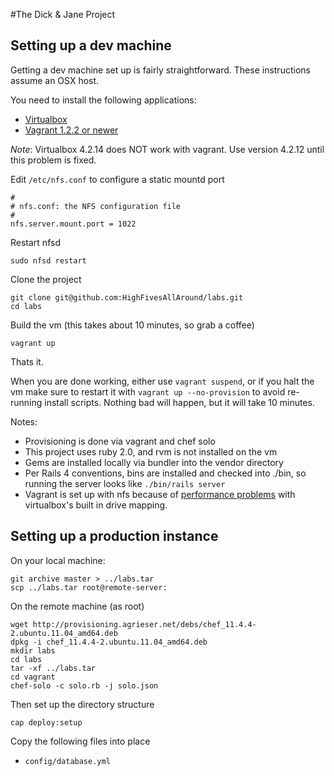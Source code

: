 #The Dick & Jane Project
## Setting up a dev machine
Getting a dev machine set up is fairly straightforward.
These instructions assume an OSX host.

You need to install the following applications:

* [Virtualbox](https://www.virtualbox.org/wiki/Downloads)
* [Vagrant 1.2.2 or newer](http://downloads.vagrantup.com/)

*Note*: Virtualbox 4.2.14 does NOT work with vagrant.
Use version 4.2.12 until this problem is fixed.

Edit `/etc/nfs.conf` to configure a static mountd port

```
#
# nfs.conf: the NFS configuration file
#
nfs.server.mount.port = 1022
```

Restart nfsd

```
sudo nfsd restart
```

Clone the project

```
git clone git@github.com:HighFivesAllAround/labs.git
cd labs
```

Build the vm (this takes about 10 minutes, so grab a coffee)

```
vagrant up
```

Thats it.

When you are done working, either use `vagrant suspend`, or if you halt the vm make sure to restart it with `vagrant up --no-provision` to avoid re-running install scripts.
Nothing bad will happen, but it will take 10 minutes.

Notes:

* Provisioning is done via vagrant and chef solo
* This project uses ruby 2.0, and rvm is not installed on the vm
* Gems are installed locally via bundler into the vendor directory
* Per Rails 4 conventions, bins are installed and checked into ./bin, so running the server looks like `./bin/rails server`
* Vagrant is set up with nfs because of [performance problems](http://docs-v1.vagrantup.com/v1/docs/nfs.html) with virtualbox's built in drive mapping.

## Setting up a production instance
On your local machine:
```
git archive master > ../labs.tar
scp ../labs.tar root@remote-server:
```

On the remote machine (as root)
```
wget http://provisioning.agrieser.net/debs/chef_11.4.4-2.ubuntu.11.04_amd64.deb
dpkg -i chef_11.4.4-2.ubuntu.11.04_amd64.deb
mkdir labs
cd labs
tar -xf ../labs.tar
cd vagrant
chef-solo -c solo.rb -j solo.json
```

Then set up the directory structure
```
cap deploy:setup
```

Copy the following files into place

* `config/database.yml`
